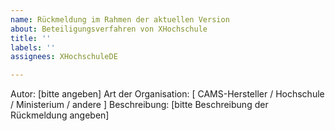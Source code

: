```yaml
---
name: Rückmeldung im Rahmen der aktuellen Version
about: Beteiligungsverfahren von XHochschule
title: ''
labels: ''
assignees: XHochschuleDE

---
```


Autor: [bitte angeben]
Art der Organisation: [ CAMS-Hersteller / Hochschule / Ministerium / andere ]
Beschreibung: [bitte Beschreibung der Rückmeldung angeben]
